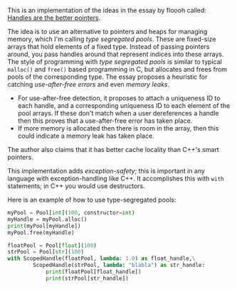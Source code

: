 This is an implementation of the ideas in the essay by floooh called: [Handles are the better pointers](https://floooh.github.io/2018/06/17/handles-vs-pointers.html).

The idea is to use an alternative to pointers and heaps for managing memory, which I'm calling *type segregated pools*. These are fixed-size arrays that hold elements of a fixed type. Instead of passing pointers around, you pass handles around that represent indices into these arrays. The style of programming with *type segregated pools* is similar to typical `malloc()` and `free()` based programming in C, but allocates and frees from pools of the corresponding type. The essay proposes a heuristic for catching *use-after-free errors* and even *memory leaks*.
  - For use-after-free detection, it proposes to attach a uniqueness ID to each handle, and a corresponding uniqueness ID to each element of the pool arrays. If these don't match when a user dereferences a handle then this proves that a use-after-free error has taken place.
  - If more memory is allocated then there is room in the array, then this could indicate a memory leak has taken place.

The author also claims that it has better cache locality than C++'s smart pointers.

This implementation adds *exception-safety*; this is important in any language with exception-handling like C++. It accomplishes this with `with` statements; in C++ you would use destructors.

Here is an example of how to use type-segregated pools:

```python
myPool = Pool[int](100, constructor=int)
myHandle = myPool.alloc()
print(myPool[myHandle])
myPool.free(myHandle)

floatPool = Pool[float](100)
strPool = Pool[str](100)
with ScopedHandle(floatPool, lambda: 1.0) as float_handle,\
        ScopedHandle(strPool, lambda: "blabla") as str_handle:
            print(floatPool[float_handle])
            print(strPool[str_handle])
```